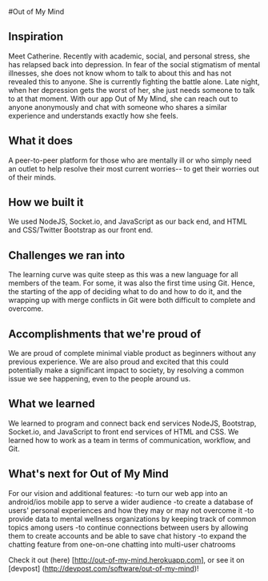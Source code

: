 #Out of My Mind 

## Inspiration
Meet Catherine. Recently with academic, social, and personal stress, she has relapsed back into depression. In fear of the social stigmatism of mental illnesses, she does not know whom to talk to about this and has not revealed this to anyone. She is currently fighting the battle alone.
Late night, when her depression gets the worst of her, she just needs someone to talk to at that moment. 
With our app Out of My Mind, she can reach out to anyone anonymously and chat with someone who shares a similar experience and understands exactly how she feels.


## What it does
A peer-to-peer platform for those who are mentally ill or who simply need an outlet to help resolve their most current worries-- to get their worries out of their minds.

## How we built it
We used NodeJS, Socket.io, and JavaScript as our back end, and HTML and CSS/Twitter Bootstrap as our front end.

## Challenges we ran into
The learning curve was quite steep as this was a new language for all members of the team. For some, it was also the first time using Git. Hence, the starting of the app of deciding what to do and how to do it, and the wrapping up with merge conflicts in Git were both difficult to complete and overcome.

## Accomplishments that we're proud of
We are proud of complete minimal viable product as beginners without any previous experience. We are also proud and excited that this could potentially make a significant impact to society, by resolving a common issue we see happening, even to the people around us.

## What we learned
We learned to program and connect back end services NodeJS, Bootstrap, Socket.io, and JavaScript to front end services of HTML and CSS. We learned how to work as a team in terms of communication, workflow, and Git.


## What's next for Out of My Mind
For our vision and additional features: 
    -to turn our web app into an android/ios mobile app to serve a wider audience
    -to create a database of users' personal experiences and how they may or may not overcome it
    -to provide data to mental wellness organizations by keeping track of common topics among users 
    -to continue connections between users by allowing them to create accounts and be able to save chat history
    -to expand the chatting feature from one-on-one chatting into multi-user chatrooms
    
    
Check it out (here) [http://out-of-my-mind.herokuapp.com], or see it on [devpost] (http://devpost.com/software/out-of-my-mind)!
